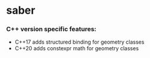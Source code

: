 # saber
### C++ version specific features:
- C++17 adds structured binding for geometry classes
- C++20 adds constexpr math for geometry classes